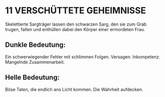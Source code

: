 # 11 VERSCHÜTTETE GEHEIMNISSE

Skelettierte Sargträger lassen den schwarzen Sarg, den sie 
zum Grab trugen, fallen und enthüllen dabei den Körper 
einer ermordeten Frau.
## Dunkle Bedeutung:
Ein schwerwiegender Fehler mit schlimmen Folgen. 
Versagen. Inkompetenz. Mangelnde Zusammenarbeit. 
## Helle Bedeutung:
Böse Taten, die endlich ans Licht kommen. Die Wahrheit 
aufdecken.
